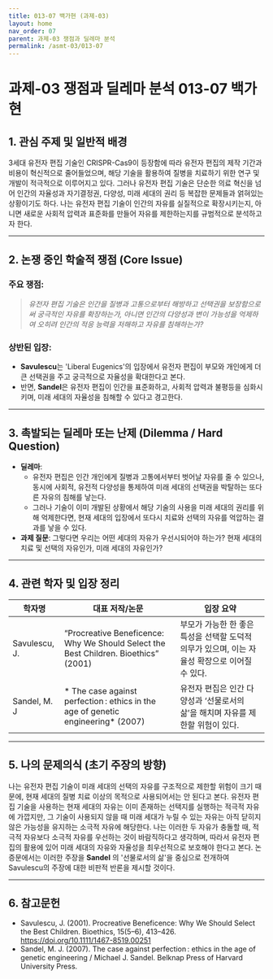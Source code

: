 ```yaml
---
title: 013-07 백가현 (과제-03)
layout: home
nav_order: 07
parent: 과제-03 쟁점과 딜레마 분석
permalink: /asmt-03/013-07
---
```


# 과제-03 쟁점과 딜레마 분석 013-07 백가현 

## 1. 관심 주제 및 일반적 배경

3세대 유전자 편집 기술인 CRISPR-Cas9이 등장함에 따라 유전자 편집의 제작 기간과 비용이 혁신적으로 줄어들었으며, 해당 기술을 활용하여 질병을 치료하기 위한 연구 및 개발이 적극적으로 이루어지고 있다. 그러나 유전자 편집 기술은 단순한 의료 혁신을 넘어 인간의 자율성과 자기결정권, 다양성, 미래 세대의 권리 등 복잡한 문제들과 얽혀있는 상황이기도 하다. 나는 유전자 편집 기술이 인간의 자유를 실질적으로 확장시키는지, 아니면 새로운 사회적 압력과 표준화를 만들어 자유를 제한하는지를 규범적으로 분석하고자 한다.  

---

## 2. 논쟁 중인 학술적 쟁점 (Core Issue)

### 주요 쟁점:  

> *유전자 편집 기술은 인간을 질병과 고통으로부터 해방하고 선택권을 보장함으로써 궁극적인 자유를 확장하는가, 아니면 인간의 다양성과 변이 가능성을 억제하여 오히려 인간의 적응 능력을 저해하고 자유를 침해하는가?*

### 상반된 입장:
- **Savulescu**는 'Liberal Eugenics'의 입장에서 유전자 편집이 부모와 개인에게 더 큰 선택권을 주고 궁극적으로 자율성을 확대한다고 본다.
- 반면, **Sandel**은 유전자 편집이 인간을 표준화하고, 사회적 압력과 불평등을 심화시키며, 미래 세대의 자율성을 침해할 수 있다고 경고한다. 

---

## 3. 촉발되는 딜레마 또는 난제 (Dilemma / Hard Question)

- **딜레마**: 
  - 유전자 편집은 인간 개인에게 질병과 고통에서부터 벗어날 자유를 줄 수 있으나, 동시에 사회적, 유전적 다양성을 통제하여 미래 세대의 선택권을 박탈하는 또다른 자유의 침해를 낳는다. 
  - 그러나 기술이 이미 개발된 상황에서 해당 기술의 사용을 미래 세대의 권리를 위해 억제한다면, 현재 세대의 입장에서 또다시 치료와 선택의 자유를 억압하는 결과를 낳을 수 있다.
- **과제 질문**: 그렇다면 우리는 어떤 세대의 자유가 우선시되어야 하는가? 현재 세대의 치료 및 선택의 자유인가, 미래 세대의 자유인가? 

---

## 4. 관련 학자 및 입장 정리

| 학자명             | 대표 저작/논문                                   | 입장 요약 |
|--------------------|---------------------------------------------------|-----------|
| Savulescu, J.   | “Procreative Beneficence: Why We Should Select the Best Children. Bioethics” (2001)                          | 부모가 가능한 한 좋은 특성을 선택할 도덕적 의무가 있으며, 이는 자율성 확장으로 이어질 수 있다. |
| Sandel, M. J   | * The case against perfection : ethics in the age of genetic engineering* (2007)                                | 유전자 편집은 인간 다양성과 ‘선물로서의 삶’을 해치며 자유를 제한할 위험이 있다. |

---

## 5. 나의 문제의식 (초기 주장의 방향)

나는 유전자 편집 기술이 미래 세대의 선택의 자유를 구조적으로 제한할 위험이 크기 때문에, 현재 세대의 질병 치료 이상의 목적으로 사용되어서는 안 된다고 본다. 유전자 편집 기술을 사용하는 현재 세대의 자유는 이미 존재하는 선택지를 실행하는 적극적 자유에 가깝지만, 그 기술이 사용되지 않을 때 미래 세대가 누릴 수 있는 자유는 아직 닫히지 않은 가능성을 유지하는 소극적 자유에 해당한다. 나는 이러한 두 자유가 충돌할 때, 적극적 자유보다 소극적 자유를 우선하는 것이 바람직하다고 생각하며, 따라서 유전자 편집의 활용에 있어 미래 세대의 자유와 자율성을 최우선적으로 보호해야 한다고 본다. 논증문에서는 이러한 주장을 **Sandel** 의 '선물로서의 삶'을 중심으로 전개하여 Savulescu의 주장에 대한 비판적 반론을 제시할 것이다. 

---

## 6. 참고문헌

- Savulescu, J. (2001). Procreative Beneficence: Why We Should Select the Best Children. Bioethics, 15(5–6), 413–426. https://doi.org/10.1111/1467-8519.00251
- Sandel, M. J. (2007). The case against perfection : ethics in the age of genetic engineering / Michael J. Sandel. Belknap Press of Harvard University Press.